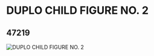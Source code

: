 # DUPLO CHILD FIGURE NO. 2
## 47219
![DUPLO CHILD FIGURE NO. 2](https://lc-www-live-s.legocdn.com/media/bricks/5/2/4521596.jpg)